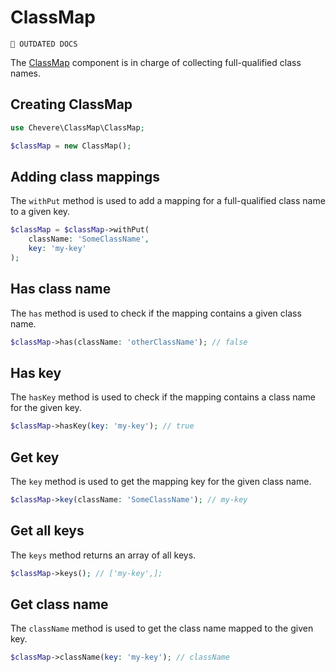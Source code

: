 # ClassMap

`🚧 OUTDATED DOCS`

The [ClassMap](../reference/Chevere/Components/ClassMap/ClassMap.md) component is in charge of collecting full-qualified class names.

## Creating ClassMap

```php
use Chevere\ClassMap\ClassMap;

$classMap = new ClassMap();
```

## Adding class mappings

The `withPut` method is used to add a mapping for a  full-qualified class name to a given key.

```php
$classMap = $classMap->withPut(
    className: 'SomeClassName',
    key: 'my-key'
);
```

## Has class name

The `has` method is used to check if the mapping contains a given class name.

```php
$classMap->has(className: 'otherClassName'); // false
```

## Has key

The `hasKey` method is used to check if the mapping contains a class name for the given key.

```php
$classMap->hasKey(key: 'my-key'); // true
```

## Get key

The `key` method is used to get the mapping key for the given class name.

```php
$classMap->key(className: 'SomeClassName'); // my-key
```

## Get all keys

The `keys` method returns an array of all keys.

```php
$classMap->keys(); // ['my-key',];
```

## Get class name

The `className` method is used to get the class name mapped to the given key.

```php
$classMap->className(key: 'my-key'); // className
```
